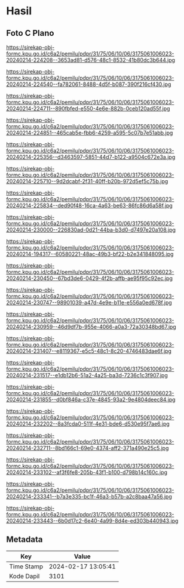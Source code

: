 # Hasil

## Foto C Plano

https://sirekap-obj-formc.kpu.go.id/c6a2/pemilu/pdpr/31/75/06/10/06/3175061006023-20240214-224208--3653ad81-d576-48c1-8532-41b80dc3b644.jpg

https://sirekap-obj-formc.kpu.go.id/c6a2/pemilu/pdpr/31/75/06/10/06/3175061006023-20240214-224540--fa782061-8488-4d5f-b087-390f216cf430.jpg

https://sirekap-obj-formc.kpu.go.id/c6a2/pemilu/pdpr/31/75/06/10/06/3175061006023-20240214-224711--890fbfed-e550-4e6e-882b-0ceb120ad55f.jpg

https://sirekap-obj-formc.kpu.go.id/c6a2/pemilu/pdpr/31/75/06/10/06/3175061006023-20240214-224851--465cab5e-fbb6-4259-a595-5c07b7e51abb.jpg

https://sirekap-obj-formc.kpu.go.id/c6a2/pemilu/pdpr/31/75/06/10/06/3175061006023-20240214-225356--d3463597-5851-44d7-b122-a9504c672e3a.jpg

https://sirekap-obj-formc.kpu.go.id/c6a2/pemilu/pdpr/31/75/06/10/06/3175061006023-20240214-225710--9d2dcabf-2f31-40ff-b20b-972d5ef5c75b.jpg

https://sirekap-obj-formc.kpu.go.id/c6a2/pemilu/pdpr/31/75/06/10/06/3175061006023-20240214-225834--ded90f48-16ca-4a63-be63-86fc86d6a58f.jpg

https://sirekap-obj-formc.kpu.go.id/c6a2/pemilu/pdpr/31/75/06/10/06/3175061006023-20240214-230000--226830ad-0d21-44ba-b3d0-d7497e20a108.jpg

https://sirekap-obj-formc.kpu.go.id/c6a2/pemilu/pdpr/31/75/06/10/06/3175061006023-20240214-194317--60580221-48ac-49b3-bf22-b2e341848095.jpg

https://sirekap-obj-formc.kpu.go.id/c6a2/pemilu/pdpr/31/75/06/10/06/3175061006023-20240214-230450--67bd3de6-0429-4f2b-affb-ae95f95c92ec.jpg

https://sirekap-obj-formc.kpu.go.id/c6a2/pemilu/pdpr/31/75/06/10/06/3175061006023-20240214-230747--98901039-a47d-4e9e-b11e-e556a0ed678f.jpg

https://sirekap-obj-formc.kpu.go.id/c6a2/pemilu/pdpr/31/75/06/10/06/3175061006023-20240214-230959--46d9df7b-955e-4066-a0a3-72a30348bd67.jpg

https://sirekap-obj-formc.kpu.go.id/c6a2/pemilu/pdpr/31/75/06/10/06/3175061006023-20240214-231407--e8119367-e5c5-48c1-8c20-4746483dae6f.jpg

https://sirekap-obj-formc.kpu.go.id/c6a2/pemilu/pdpr/31/75/06/10/06/3175061006023-20240214-231517--e1db12b6-51a2-4a25-ba3d-7236c1c3f907.jpg

https://sirekap-obj-formc.kpu.go.id/c6a2/pemilu/pdpr/31/75/06/10/06/3175061006023-20240214-231855--d0bf846a-c37e-4845-93a2-9e4804deec84.jpg

https://sirekap-obj-formc.kpu.go.id/c6a2/pemilu/pdpr/31/75/06/10/06/3175061006023-20240214-232202--8a3fcda0-511f-4e31-bde6-d530e95f7ae6.jpg

https://sirekap-obj-formc.kpu.go.id/c6a2/pemilu/pdpr/31/75/06/10/06/3175061006023-20240214-232711--8bd166c1-69e0-4374-aff2-371a490e25c5.jpg

https://sirekap-obj-formc.kpu.go.id/c6a2/pemilu/pdpr/31/75/06/10/06/3175061006023-20240214-233102--af3f6fe8-205b-43f1-b100-d798b14c160c.jpg

https://sirekap-obj-formc.kpu.go.id/c6a2/pemilu/pdpr/31/75/06/10/06/3175061006023-20240214-233341--b7a3e335-bc1f-46a3-b57b-a2c8baa47a56.jpg

https://sirekap-obj-formc.kpu.go.id/c6a2/pemilu/pdpr/31/75/06/10/06/3175061006023-20240214-233443--6b0d17c2-6e40-4a99-8d4e-ed303b440943.jpg


## Metadata

| Key        | Value               |
| ---------- | ------------------- |
| Time Stamp | 2024-02-17 13:05:41 |
| Kode Dapil | 3101                |



